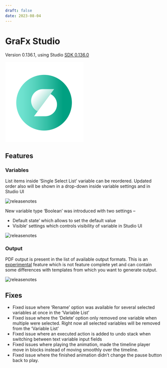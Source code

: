 ```yaml
---
draft: false
date: 2023-08-04
---
```


# GraFx Studio

Version 0.136.1, using Studio [SDK 0.136.0](https://github.com/chili-publish/studio-sdk/releases/tag/0.136.0)

![rn_icon](icon-GraFx-Studio.svg)

## Features

### Variables
List items inside ‘Single Select List’ variable can be reordered. Updated order also will be shown in a drop-down inside variable settings and in Studio UI

![releasenotes](https://github.com/chili-publish/grafx-documentation/assets/122599725/f47de351-d8f0-4780-93de-8faf17fb55d9)

New variable type ‘Boolean’ was introduced with two settings –

- Default state’ which allows to set the default value
- Visible’ settings which controls visibility of variable in Studio UI

![releasenotes](https://github.com/chili-publish/grafx-documentation/assets/122599725/7a3110bc-e979-4b55-8173-8a03d2bd59ca)

### Output
PDF output is present in the list of available output formats. This is an [experimental](/release-notes/experimental/) feature which is not feature complete yet and can contain some differences with templates from which you want to generate output.

![releasenotes](https://github.com/chili-publish/grafx-documentation/assets/122599725/269dae35-7e71-462e-ae9d-0033c6ad1efe)


## Fixes

- Fixed issue where ‘Rename’ option was available for several selected variables at once in the ‘Variable List’
- Fixed issue where the ‘Delete’ option only removed one variable when multiple were selected. Right now all selected variables will be removed from the ‘Variable List’
- Fixed issue where an executed action is added to undo stack when switching between text variable input fields
- Fixed issues where playing the animation, made the timeline player move in blocks instead of moving smoothly over the timeline.
- Fixed issue where the finished animation didn’t change the pause button back to play.
